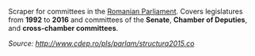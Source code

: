 Scraper for committees in the [Romanian Parliament](http://www.cdep.ro). Covers
legislatures from **1992** to **2016** and committees of the **Senate**,
**Chamber of Deputies**, and **cross-chamber committees**.

*Source: http://www.cdep.ro/pls/parlam/structura2015.co*
